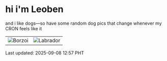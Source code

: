 # hi i'm Leoben

and i like dogs—so have some random dog pics that change whenever my CRON feels like it

|  |  |
|--------|----------|
| ![Borzoi](https://random-dog-vercel.vercel.app/api/random-borzoi?v=1757307447) | ![Labrador](https://random-dog-vercel.vercel.app/api/random-labrador?v=1757307447) |

Last updated: 2025-09-08 12:57 PHT
